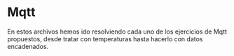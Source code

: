 # Mqtt

En estos archivos hemos ido resolviendo cada uno de los ejercicios de Mqtt propuestos, desde tratar con temperaturas hasta hacerlo con datos encadenados. 
